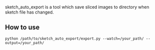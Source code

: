 



sketch_auto_export is a tool which save sliced images to  directory when sketch file has changed.


## How to use

    python /path/to/sketch_auto_export/export.py --watch=/your_path/ --output=/your_path/




